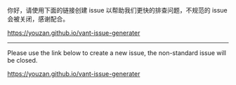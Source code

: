 你好，请使用下面的链接创建 issue 以帮助我们更快的排查问题，不规范的 issue 会被关闭，感谢配合。

https://youzan.github.io/vant-issue-generater

---

Please use the link below to create a new issue, the non-standard issue will be closed.

https://youzan.github.io/vant-issue-generater

